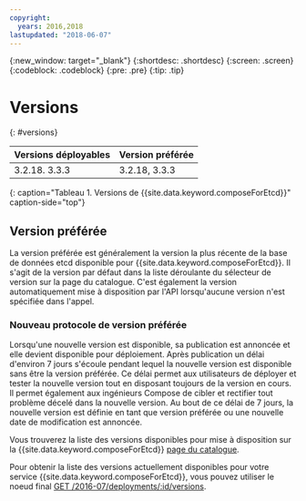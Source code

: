 ```yaml
---
copyright:
  years: 2016,2018
lastupdated: "2018-06-07"
---
```


{:new_window: target="_blank"}
{:shortdesc: .shortdesc}
{:screen: .screen}
{:codeblock: .codeblock}
{:pre: .pre}
{:tip: .tip}

# Versions
{: #versions}

Versions déployables | Version préférée
----------|-----------
3.2.18. 3.3.3 | 3.2.18, 3.3.3
{: caption="Tableau 1. Versions de {{site.data.keyword.composeForEtcd}}" caption-side="top"}

## Version préférée

La version préférée est généralement la version la plus récente de la base de données etcd disponible pour {{site.data.keyword.composeForEtcd}}. Il s'agit de la version par défaut dans la liste déroulante du sélecteur de version sur la page du catalogue. C'est également la version automatiquement mise à disposition par l'API lorsqu'aucune version n'est spécifiée dans l'appel.

### Nouveau protocole de version préférée

Lorsqu'une nouvelle version est disponible, sa publication est annoncée et elle devient disponible pour déploiement. Après publication un délai d'environ 7 jours s'écoule pendant lequel la nouvelle version est disponible sans être la version préférée. Ce délai permet aux utilisateurs de déployer et tester la nouvelle version tout en disposant toujours de la version en cours. Il permet également aux ingénieurs Compose de cibler et rectifier tout problème décelé dans la nouvelle version. Au bout de ce délai de 7 jours, la nouvelle version est définie en tant que version préférée ou une nouvelle date de modification est annoncée.

Vous trouverez la liste des versions disponibles pour mise à disposition sur la {{site.data.keyword.composeForEtcd}} [page du catalogue](https://console.{DomainName}/catalog/services/compose-for-etcd).

Pour obtenir la liste des versions actuellement disponibles pour votre service {{site.data.keyword.composeForEtcd}}, vous pouvez utiliser le
noeud final [GET /2016-07/deployments/:id/versions](https://apidocs.compose.com/v1.0/reference#2016-07-get-deployments-versions).

